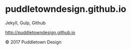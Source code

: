 # puddletowndesign.github.io

Jekyll, Gulp, Github  

<http://puddletowndesign.github.io>

© 2017 Puddletown Design
